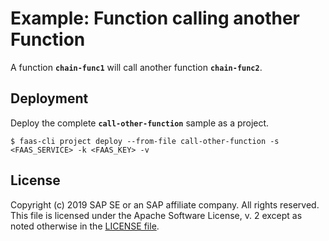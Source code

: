 # Example: Function calling another Function

A function __`chain-func1`__ will call another function __`chain-func2`__.

## Deployment
Deploy the complete __`call-other-function`__ sample as a project.
```
$ faas-cli project deploy --from-file call-other-function -s <FAAS_SERVICE> -k <FAAS_KEY> -v
```

## License
Copyright (c) 2019 SAP SE or an SAP affiliate company. All rights reserved.
This file is licensed under the Apache Software License, v. 2 except as noted otherwise in the [LICENSE file](../LICENSE.txt).
